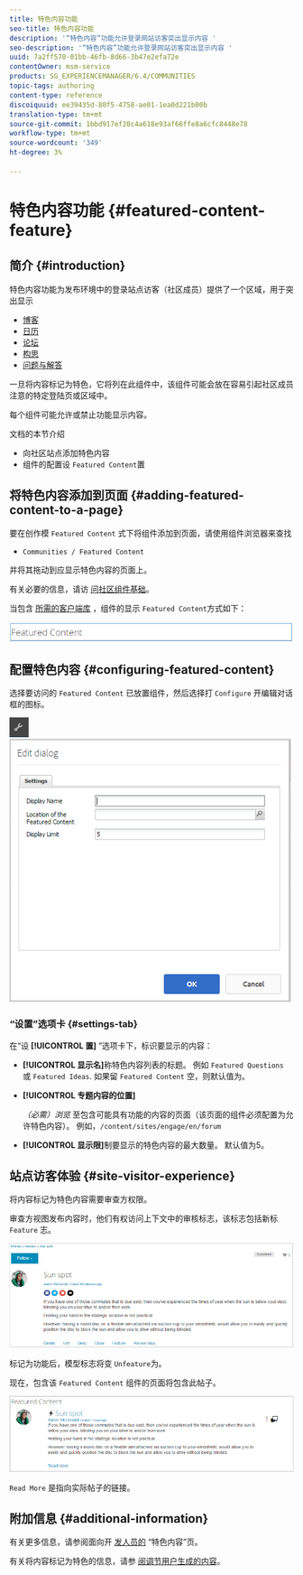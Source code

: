 ```yaml
---
title: 特色内容功能
seo-title: 特色内容功能
description: '“特色内容”功能允许登录网站访客突出显示内容 '
seo-description: '“特色内容”功能允许登录网站访客突出显示内容 '
uuid: 7a2ff570-01bb-46fb-8d66-3b47e2efa72e
contentOwner: msm-service
products: SG_EXPERIENCEMANAGER/6.4/COMMUNITIES
topic-tags: authoring
content-type: reference
discoiquuid: ee39435d-80f5-4758-ae01-1ea0d221b00b
translation-type: tm+mt
source-git-commit: 1bbd917ef20c4a618e93af66ffe8a6cfc8448e78
workflow-type: tm+mt
source-wordcount: '349'
ht-degree: 3%

---
```



# 特色内容功能 {#featured-content-feature}

## 简介 {#introduction}

特色内容功能为发布环境中的登录站点访客（社区成员）提供了一个区域，用于突出显示

* [博客](blog-feature.md)
* [日历](calendar.md)
* [论坛](forum.md)
* [构思](ideation-feature.md)
* [问题与解答](working-with-qna.md)

一旦将内容标记为特色，它将列在此组件中，该组件可能会放在容易引起社区成员注意的特定登陆页或区域中。

每个组件可能允许或禁止功能显示内容。

文档的本节介绍

* 向社区站点添加特色内容
* 组件的配置设 `Featured Content`置

## 将特色内容添加到页面 {#adding-featured-content-to-a-page}

要在创作模 `Featured Content` 式下将组件添加到页面，请使用组件浏览器来查找

* `Communities / Featured Content`

并将其拖动到应显示特色内容的页面上。

有关必要的信息，请访 [问社区组件基础](basics.md)。

当包含 [所需的客户端库](essentials-featured.md#essentials-for-client-side) ，组件的显示 `Featured Content`方式如下：

![chlimage_1-13](assets/chlimage_1-13.png)

## 配置特色内容 {#configuring-featured-content}

选择要访问的 `Featured Content` 已放置组件，然后选择打 `Configure` 开编辑对话框的图标。

![chlimage_1-14](assets/chlimage_1-14.png) ![chlimage_1-15](assets/chlimage_1-15.png)

### “设置”选项卡 {#settings-tab}

在“设 **[!UICONTROL 置]** ”选项卡下，标识要显示的内容：

* **[!UICONTROL 显示名]**&#x200B;称特色内容列表的标题。 例如 
`Featured Questions` 或 `Featured Ideas`. 如果留 `Featured Content` 空，则默认值为。

* **[!UICONTROL 专题内容的位置]**

   *（必需）浏览* 至包含可能具有功能的内容的页面（该页面的组件必须配置为允许特色内容）。 例如，`/content/sites/engage/en/forum`

* **[!UICONTROL 显示限]**&#x200B;制要显示的特色内容的最大数量。 默认值为5。

## 站点访客体验 {#site-visitor-experience}

将内容标记为特色内容需要审查方权限。

审查方视图发布内容时，他们有权访问上下文中的审核标志，该标志包括新标 `Feature` 志。

![chlimage_1-16](assets/chlimage_1-16.png)

标记为功能后，模型标志将变 `Unfeature`为。

现在，包含该 `Featured Content` 组件的页面将包含此帖子。

![chlimage_1-17](assets/chlimage_1-17.png)

`Read More` 是指向实际帖子的链接。

## 附加信息 {#additional-information}

有关更多信息，请参阅面向开 [发人员的](essentials-featured.md) “特色内容”页。

有关将内容标记为特色的信息，请参 [阅调节用户生成的内容](moderate-ugc.md)。
